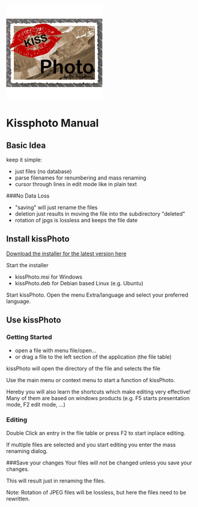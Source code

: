 ![kissPhotoLogo](../resources/images/KissPhotoIconLarge.png)

# Kissphoto Manual

## Basic Idea

keep it simple:
- just files (no database)
- parse filenames for renumbering and mass renaming
- cursor through lines in edit mode like in plain text
  
###No Data Loss
- "saving" will just rename the files
- deletion just results in moving the file into the subdirectory "deleted"
- rotation of jpgs is lossless and keeps the file date

      
## Install kissPhoto

[Download the installer for the latest version here](https://1drv.ms/f/s!Atee54Fx0NEeqBWXfQEVVw9_hnae)

Start the installer
- kissPhoto.msi for Windows
- kissPhoto.deb for Debian based Linux (e.g. Ubuntu)

Start kissPhoto.
Open the menu Extra/language and select your preferred language.

## Use kissPhoto
  
### Getting Started
- open a file with menu file/open...
- or drag a file to the left section of the application (the file table)

kissPhoto will open the directory of the file and selects the file    

Use the main menu or context menu to start a function of kissPhoto.

Hereby you will also learn the shortcuts which make editing very effective!
Many of them are based on windows products (e.g. F5 starts presentation mode, F2 edit mode, ...)

### Editing
Double Click an entry in the file table or press F2 to start inplace editing.

If multiple files are selected and you start editing you enter the mass renaming dialog.
                                             
###Save your changes
Your files will not be changed unless you save your changes.

This will result just in renaming the files.

Note: Rotation of JPEG files will be lossless, but here the files need to be rewritten.

